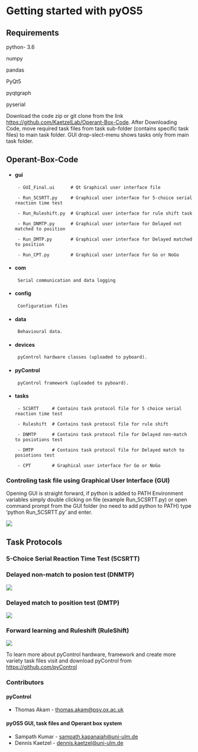 # Getting started with pyOS5
## Requirements

python- 3.6

numpy

pandas

PyQt5

pyqtgraph

pyserial

Download the code zip or git clone from the link https://github.com/KaetzelLab/Operant-Box-Code. After Downloading Code, move required task files from task sub-folder (contains specific task files) to main task folder. GUI drop-slect-menu shows tasks only from main task folder.
## Operant-Box-Code
- #### gui  
       - GUI_Final.ui      # Qt Graphical user interface file 
       
       - Run_5CSRTT.py     # Graphical user interface for 5-choice serial reaction time test
      
       - Run_Ruleshift.py  # Graphical user interface for rule shift task

       - Run_DNMTP.py      # Graphical user interface for Delayed not matched to position
	    
       - Run_DMTP.py       # Graphical user interface for Delayed matched to position	
	    
       - Run_CPT.py        # Graphical user interface for Go or NoGo
- #### com           
       Serial communication and data logging
   
- #### config       
       Configuration files
   
- #### data         
       Behavioural data.   
    
- #### devices      
       pyControl hardware classes (uploaded to pyboard).
    
- #### pyControl    
       pyControl framework (uploaded to pyboard).
    
- #### tasks      

       - 5CSRTT     # Contains task protocol file for 5 choice serial reaction time test
      
       - Ruleshift  # Contains task protocol file for rule shift      

       - DNMTP      # Contains task protocol file for Delayed non-match to posiotions test      
	    
       - DMTP       # Contains task protocol file for Delayed match to posiotions test      	
	    
       - CPT        # Graphical user interface for Go or NoGo
               
### Controling task file using Graphical User Interface (GUI)
Opening GUI is straight forward, if python is added to PATH Environment variables simply double clicking on file (example Run_5CSRTT.py) or open command prompt from the GUI folder (no need to add python to PATH) type ‘python Run_5CSRTT.py’ and enter.


<img src="https://github.com/KaetzelLab/Operant-Box-Code/Images and Animations/GUI_animation.gif">



## Task Protocols
### 5-Choice Serial Reaction Time Test (5CSRTT)



### Delayed non-match to posion test (DNMTP)
<img src="https://github.com/KaetzelLab/Operant-Box-Code/Images and Animations/WM_flowChart.jpg">


### Delayed match to position test (DMTP)
<img src="https://github.com/KaetzelLab/Operant-Box-Code/Images and Animations/WM_flowChart.jpg">

### Forward learning and Ruleshift (RuleShift)
<img src="https://github.com/KaetzelLab/Operant-Box-Code/Images and Animations/WM_flowChart.jpg">


To learn more about pyControl hardware, framework and create more variety task files visit and download pyControl from https://github.com/pyControl

### Contributors
#### pyControl
- Thomas Akam  - thomas.akam@psy.ox.ac.uk 
#### pyOS5 GUI, task files and Operant box system
- Sampath Kumar  - sampath.kapanaiah@uni-ulm.de
- Dennis Kaetzel - dennis.kaetzel@uni-ulm.de


    
